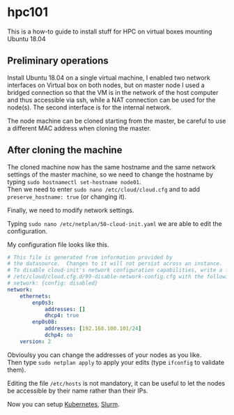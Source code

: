 # hpc101
This is a how-to guide to install stuff for HPC on virtual boxes mounting Ubuntu 18.04

## Preliminary operations
Install Ubuntu 18.04 on a single virtual machine, I enabled two network interfaces on Virtual box on both nodes, but on master node I used a bridged connection so that the VM is in the network of the host computer and thus accessible via ssh, while a NAT connection can be used for the node(s). The second interface is for the internal network.

The node machine can be cloned starting from the master, be careful to use a different MAC address when cloning the master.

## After cloning the machine
The cloned machine now has the same hostname and the same network settings of the master machine, so we need to change the hostname by typing ```sudo hostnamectl set-hostname node01```.  
Then we need to enter ```sudo nano /etc/cloud/cloud.cfg``` and to add ```preserve_hostname: true``` (or changing it).

Finally, we need to modify network settings. 

Typing ```sudo nano /etc/netplan/50-cloud-init.yaml``` we are able to edit the configuration.

My configuration file looks like this. 
```yaml
# This file is generated from information provided by
# the datasource.  Changes to it will not persist across an instance.
# To disable cloud-init's network configuration capabilities, write a file
# /etc/cloud/cloud.cfg.d/99-disable-network-config.cfg with the following:
# network: {config: disabled}
network:
    ethernets:
        enp0s3:
            addresses: []
            dhcp4: true
        enp0s08:
            addresses: [192.168.100.101/24]
            dchp4: no
    version: 2
 ```
Obvioulsy you can change the addresses of your nodes as you like.  
Then type ```sudo netplan apply``` to apply your edits (type ```ifconfig``` to validate them).

Editing the file ```/etc/hosts``` is not mandatory, it can be useful to let the nodes be accessible by their name rather than their IPs.

Now you can setup [Kubernetes](kubernetes.md), [Slurm](slurm.md).


